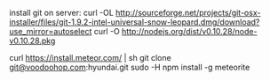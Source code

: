 install git on server:
curl -OL http://sourceforge.net/projects/git-osx-installer/files/git-1.9.2-intel-universal-snow-leopard.dmg/download?use_mirror=autoselect
curl -O http://nodejs.org/dist/v0.10.28/node-v0.10.28.pkg

curl https://install.meteor.com/ | sh
git clone git@voodoohop.com:hyundai.git
sudo -H npm install -g meteorite
